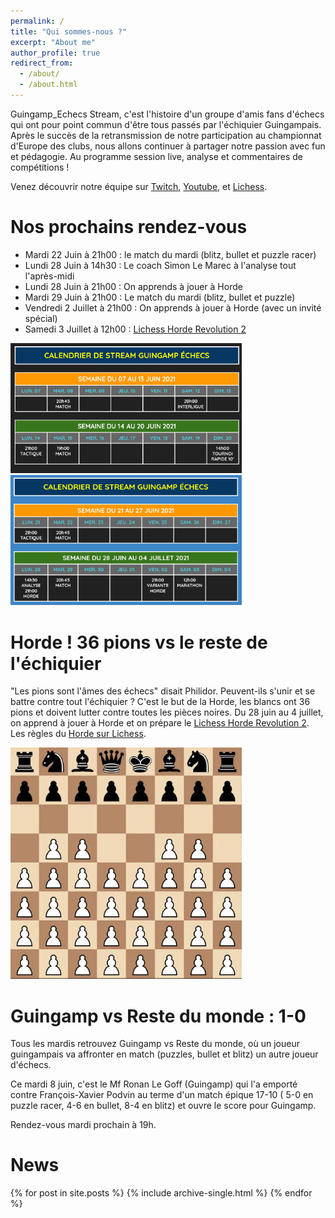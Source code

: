 ```yaml
---
permalink: /
title: "Qui sommes-nous ?"
excerpt: "About me"
author_profile: true
redirect_from: 
  - /about/
  - /about.html
---
```


Guingamp_Echecs Stream, c'est l'histoire d'un groupe d'amis fans d'échecs qui ont pour point commun d'être tous passés par l'échiquier Guingampais. Après le succès de la retransmission de notre participation au championnat d'Europe des clubs, nous allons continuer à partager notre passion avec fun et pédagogie. Au programme session live, analyse et commentaires de compétitions !

Venez découvrir notre équipe sur [Twitch](https://www.twitch.tv/guingamp_echecs), [Youtube](https://www.youtube.com/channel/UCDa-Z-OF7U1xfGy3s835AxQ), et [Lichess](https://lichess.org/@/guingamp-echecs).

Nos prochains rendez-vous
======
  * Mardi 22 Juin à 21h00 : le match du mardi (blitz, bullet et puzzle racer)
  * Lundi 28 Juin à 14h30 : Le coach Simon Le Marec à l'analyse tout l'après-midi
  * Lundi 28 Juin à 21h00 : On apprends à jouer à Horde
  * Mardi 29 Juin à 21h00 : Le match du mardi (blitz, bullet et puzzle)
  * Vendredi 2 Juillet à 21h00 : On apprends à jouer à Horde (avec un invité spécial)
  * Samedi 3 Juillet à 12h00 : [Lichess Horde Revolution 2](https://lichess.org/tournament/GoRlDCgt)

<img src="../images/S1juin.png" width="370"> <img src="../images/S2juin.png" width="370">

Horde ! 36 pions vs le reste de l'échiquier
======
"Les pions sont l'âmes des échecs" disait Philidor. Peuvent-ils s'unir et se battre contre tout l'échiquier ? C'est le but de la Horde, les blancs ont 36 pions et doivent lutter contre toutes les pièces noires. Du 28 juin au 4 juillet, on apprend à jouer à Horde et on prépare le [Lichess Horde Revolution 2](https://lichess.org/tournament/GoRlDCgt). Les règles du [Horde sur Lichess](https://lichess.org/variant/horde).

<img src="../images/horde.png" width="370">

Guingamp vs Reste du monde : 1-0
======
Tous les mardis retrouvez Guingamp vs Reste du monde, où un joueur guingampais va affronter en match (puzzles, bullet et blitz) un autre joueur d'échecs.

Ce mardi 8 juin, c'est le Mf Ronan Le Goff (Guingamp) qui l'a emporté contre François-Xavier Podvin au terme d'un match épique 17-10 ( 5-0 en puzzle racer, 4-6 en bullet, 8-4 en blitz) et ouvre le score pour Guingamp.

Rendez-vous mardi prochain à 19h.

News
======
{% for post in site.posts %}
  {% include archive-single.html %}
{% endfor %}
